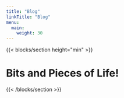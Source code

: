 ```yaml
---
title: "Blog"
linkTitle: "Blog"
menu:
  main:
    weight: 30
---
```


{{< blocks/section height="min" >}}

# Bits and Pieces of Life!

{{< /blocks/section >}}
